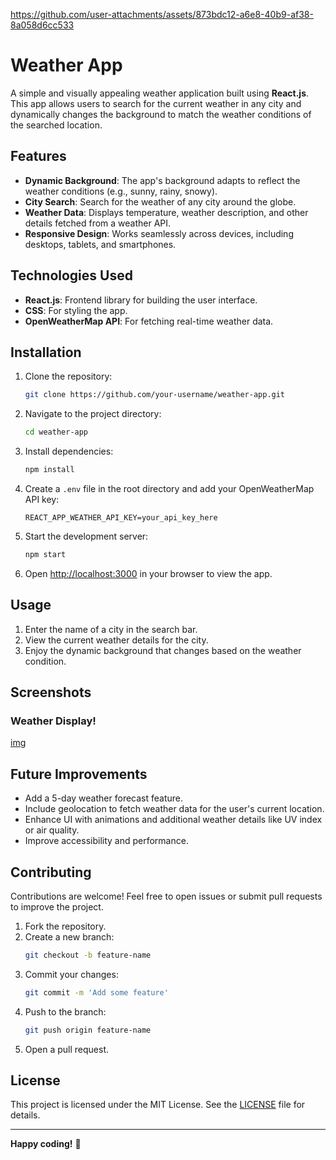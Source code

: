 

https://github.com/user-attachments/assets/873bdc12-a6e8-40b9-af38-8a058d6cc533

# Weather App

A simple and visually appealing weather application built using **React.js**. This app allows users to search for the current weather in any city and dynamically changes the background to match the weather conditions of the searched location.

## Features

- **Dynamic Background**: The app's background adapts to reflect the weather conditions (e.g., sunny, rainy, snowy).
- **City Search**: Search for the weather of any city around the globe.
- **Weather Data**: Displays temperature, weather description, and other details fetched from a weather API.
- **Responsive Design**: Works seamlessly across devices, including desktops, tablets, and smartphones.

## Technologies Used

- **React.js**: Frontend library for building the user interface.
- **CSS**: For styling the app.
- **OpenWeatherMap API**: For fetching real-time weather data.

## Installation

1. Clone the repository:
   ```bash
   git clone https://github.com/your-username/weather-app.git
   ```

2. Navigate to the project directory:
   ```bash
   cd weather-app
   ```

3. Install dependencies:
   ```bash
   npm install
   ```

4. Create a `.env` file in the root directory and add your OpenWeatherMap API key:
   ```env
   REACT_APP_WEATHER_API_KEY=your_api_key_here
   ```

5. Start the development server:
   ```bash
   npm start
   ```

6. Open [http://localhost:3000](http://localhost:3000) in your browser to view the app.

## Usage

1. Enter the name of a city in the search bar.
2. View the current weather details for the city.
3. Enjoy the dynamic background that changes based on the weather condition.

## Screenshots

### Weather Display!
[img](https://github.com/user-attachments/assets/4834928f-52fb-4ebe-9322-4bcec45eee20)


## Future Improvements

- Add a 5-day weather forecast feature.
- Include geolocation to fetch weather data for the user's current location.
- Enhance UI with animations and additional weather details like UV index or air quality.
- Improve accessibility and performance.

## Contributing

Contributions are welcome! Feel free to open issues or submit pull requests to improve the project.

1. Fork the repository.
2. Create a new branch:
   ```bash
   git checkout -b feature-name
   ```
3. Commit your changes:
   ```bash
   git commit -m 'Add some feature'
   ```
4. Push to the branch:
   ```bash
   git push origin feature-name
   ```
5. Open a pull request.

## License

This project is licensed under the MIT License. See the [LICENSE](LICENSE) file for details.

---

**Happy coding!** 🚀


